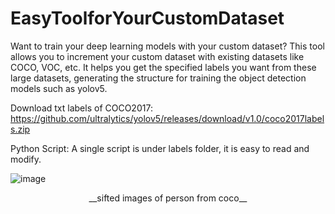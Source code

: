 # EasyToolforYourCustomDataset
Want to train your deep learning models with your custom dataset? This tool allows you to increment your custom dataset with existing datasets like COCO, VOC, etc. It helps you get the specified labels you want from these large datasets, generating the structure for training the object detection models such as yolov5.       

Download txt labels of COCO2017:
https://github.com/ultralytics/yolov5/releases/download/v1.0/coco2017labels.zip

Python Script:
A single script is under labels folder, it is easy to read and modify.

![image](https://user-images.githubusercontent.com/62652681/175498600-4be0ba2a-c559-4ea1-97f8-61783ea0b782.png)
<center> __sifted images of person from coco__
